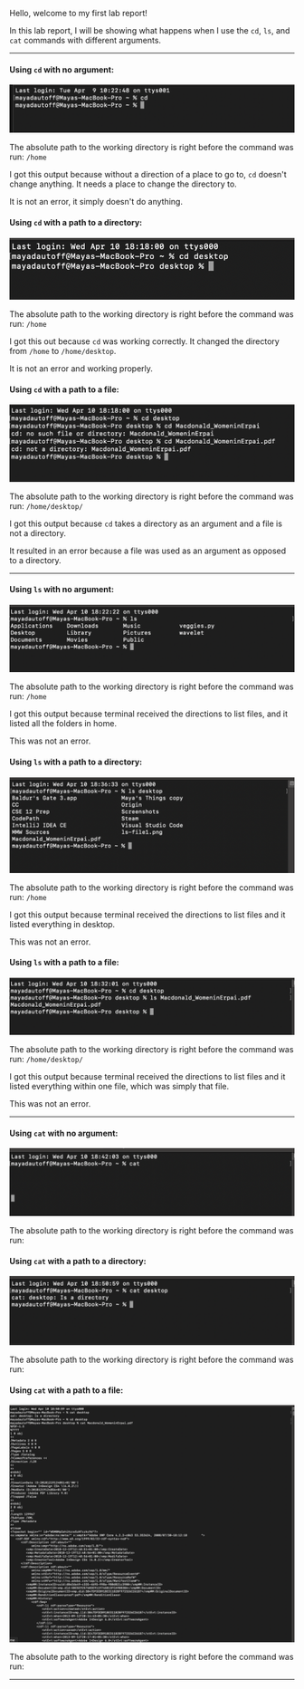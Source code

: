 Hello, welcome to my first lab report!

In this lab report, I will be showing what happens when I use the `cd`, `ls`, and `cat` commands with different arguments.

***


#### Using `cd` with no argument:

![Image](cd-noarg.png)

The absolute path to the working directory is right before the command was run: `/home`

I got this output because without a direction of a place to go to, `cd` doesn't change anything. It needs a place to change the directory to. 

It is not an error, it simply doesn't do anything. 


#### Using `cd` with a path to a directory:

![Image](cd-directory.png)

The absolute path to the working directory is right before the command was run: `/home`

I got this out because `cd` was working correctly. It changed the directory from `/home` to `/home/desktop`. 

It is not an error and working properly. 


#### Using `cd` with a path to a file:

![Image](cd-file.png)

The absolute path to the working directory is right before the command was run: `/home/desktop/`

I got this output because `cd` takes a directory as an argument and a file is not a directory. 

It resulted in an error because a file was used as an argument as opposed to a directory.

***


#### Using `ls` with no argument:

![Image](ls-noarg.png)

The absolute path to the working directory is right before the command was run: `/home`

I got this output because terminal received the directions to list files, and it listed all the folders in home. 

This was not an error.

#### Using `ls` with a path to a directory:

![Image](ls-directory1.png)

The absolute path to the working directory is right before the command was run: `/home`

I got this output because terminal received the directions to list files and it listed everything in desktop.

This was not an error.

#### Using `ls` with a path to a file:

![Image](ls-file1.png)

The absolute path to the working directory is right before the command was run: `/home/desktop/`

I got this output because terminal received the directions to list files and it listed everything within one file, which was simply that file.

This was not an error. 


***


#### Using `cat` with no argument:

![Image](cat-noarg.png)

The absolute path to the working directory is right before the command was run:

#### Using `cat` with a path to a directory:

![Image](cat-directory.png)

The absolute path to the working directory is right before the command was run:

#### Using `cat` with a path to a file:

![Image](cat-file.png)

The absolute path to the working directory is right before the command was run:







***

